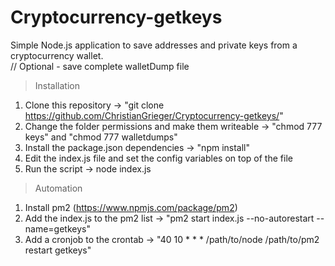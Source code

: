 # Cryptocurrency-getkeys
Simple Node.js application to save addresses and private keys from a cryptocurrency wallet.\
// Optional - save complete walletDump file

> Installation
1. Clone this repository -> "git clone https://github.com/ChristianGrieger/Cryptocurrency-getkeys/"
2. Change the folder permissions and make them writeable -> "chmod 777 keys" and "chmod 777 walletdumps"
3. Install the package.json dependencies -> "npm install"
4. Edit the index.js file and set the config variables on top of the file
5. Run the script -> node index.js

> Automation
1. Install pm2 (https://www.npmjs.com/package/pm2)
2. Add the index.js to the pm2 list -> "pm2 start index.js --no-autorestart --name=getkeys"
3. Add a cronjob to the crontab -> "40 10 * * * /path/to/node /path/to/pm2 restart getkeys"
